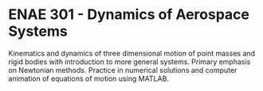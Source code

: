# ENAE 301 - Dynamics of Aerospace Systems

Kinematics and dynamics of three dimensional motion of point masses and rigid bodies with introduction to more general systems. Primary emphasis on Newtonian methods. Practice in numerical solutions and computer animation of equations of motion using MATLAB.
